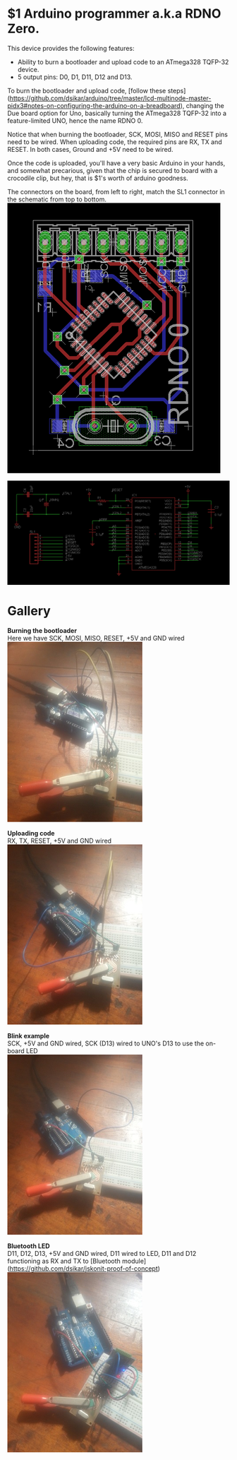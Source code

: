 $1 Arduino programmer a.k.a RDNO Zero.
==============

This device provides the following features:  

* Ability to burn a bootloader and upload code to an ATmega328 TQFP-32 device.
* 5 output pins: D0, D1, D11, D12 and D13.  

To burn the bootloader and upload code, [follow these steps] (https://github.com/dsikar/arduino/tree/master/lcd-multinode-master-pidx3#notes-on-configuring-the-arduino-on-a-breadboard), changing the Due board option for Uno, basically turning the ATmega328 TQFP-32 into a feature-limited UNO, hence the name RDNO 0.

Notice that when burning the bootloader, SCK, MOSI, MISO and RESET pins need to be wired. When uploading code, the required pins are RX, TX and RESET. In both cases, Ground and +5V need to be wired.  

Once the code is uploaded, you'll have a very basic Arduino in your hands, and somewhat precarious, given that the chip is secured to board with a crocodile clip, but hey, that is $1's worth of arduino goodness.

The connectors on the board, from left to right, match the SL1 connector in the schematic from top to bottom.
![Arduino Zero board](images/board.png)

![Arduino Zero schematic](images/schematic.png)

# Gallery

**Burning the bootloader**  
Here we have SCK, MOSI, MISO, RESET, +5V and GND wired    
![Burning the bootloader](images/ArduinoZeroBootloader.jpg)

**Uploading code**  
RX, TX, RESET, +5V and GND wired  
![Uploading code](images/ArduinoZeroCodeUpload.jpg)

**Blink example**  
SCK, +5V and GND wired, SCK (D13) wired to UNO's D13 to use the on-board LED  
![Blink example](images/ArduinoZeroBlink.jpg)

**Bluetooth LED**  
D11, D12, D13, +5V and GND wired, D11 wired to LED, D11 and D12 functioning as RX and TX to [Bluetooth module] (https://github.com/dsikar/jskonit-proof-of-concept)  
![Bluetooth LED](images/ArduinoZeroJsoknitBluetoothLED.jpg)





